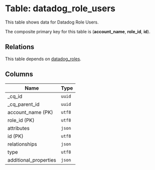 # Table: datadog_role_users

This table shows data for Datadog Role Users.

The composite primary key for this table is (**account_name**, **role_id**, **id**).

## Relations

This table depends on [datadog_roles](datadog_roles).

## Columns

| Name          | Type          |
| ------------- | ------------- |
|_cq_id|`uuid`|
|_cq_parent_id|`uuid`|
|account_name (PK)|`utf8`|
|role_id (PK)|`utf8`|
|attributes|`json`|
|id (PK)|`utf8`|
|relationships|`json`|
|type|`utf8`|
|additional_properties|`json`|